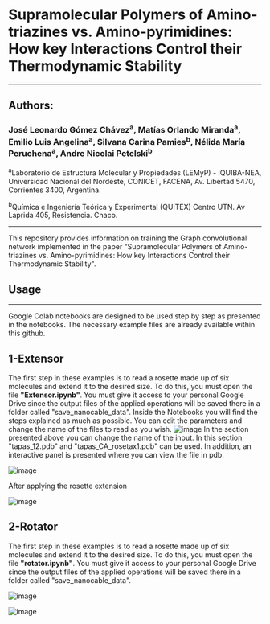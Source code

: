 # Supramolecular Polymers of Amino-triazines vs. Amino-pyrimidines: How key Interactions Control their Thermodynamic Stability 
-----------------------------------------------------------------------------------------------------------------------------------------

## Authors: 
### José Leonardo Gómez Chávez<sup>a</sup>, Matías Orlando Miranda<sup>a</sup>, Emilio Luis Angelina<sup>a</sup>, Silvana Carina Pamies<sup>b</sup>, Nélida María Peruchena<sup>a</sup>, Andre Nicolai Petelski<sup>b</sup>

<sup>a</sup>Laboratorio de Estructura Molecular y Propiedades (LEMyP) - IQUIBA-NEA, Universidad Nacional del Nordeste, CONICET, FACENA, Av. Libertad
5470, Corrientes 3400, Argentina.

<sup>b</sup>Química e Ingeniería Teórica y Experimental (QUITEX) Centro UTN. Av Laprida 405, Resistencia. Chaco.



------------------------------------------------------------------------------------------------------------------------------------------
This repository provides information on training the Graph convolutional network implemented in the paper "Supramolecular Polymers of Amino-triazines vs. Amino-pyrimidines: How key Interactions Control their Thermodynamic Stability".


##   Usage
------------------------------------------------------------------------------------------------------------------------------------------
Google Colab notebooks are designed to be used step by step as presented in the notebooks. The necessary example files are already available within this github.

##  1-Extensor
The first step in these examples is to read a rosette made up of six molecules and extend it to the desired size.
To do this, you must open the file **"Extensor.ipynb"**.
You must give it access to your personal Google Drive since the output files of the applied operations will be saved there in a folder called "save_nanocable_data".
Inside the Notebooks you will find the steps explained as much as possible. You can edit the parameters and change the name of the files to read as you wish.
![image](https://github.com/user-attachments/assets/56145103-d6b1-4867-a20a-a300f7748adb)
In the section presented above you can change the name of the input. In this section "tapas_12.pdb" and "tapas_CA_rosetax1.pdb" can be used.
In addition, an interactive panel is presented where you can view the file in pdb.

![image](https://github.com/user-attachments/assets/761da7ef-f080-4f91-8e8a-8bf4fb94effb)

After applying the rosette extension

![image](https://github.com/user-attachments/assets/69d2d432-a31d-40d1-9dcc-c2cc7b62f0c9)


##  2-Rotator
The first step in these examples is to read a rosette made up of six molecules and extend it to the desired size.
To do this, you must open the file **"rotator.ipynb"**.
You must give it access to your personal Google Drive since the output files of the applied operations will be saved there in a folder called "save_nanocable_data".

![image](https://github.com/user-attachments/assets/da6bcd4d-cc17-48f2-8314-7174e7c707f4)

![image](https://github.com/user-attachments/assets/703b6502-d59b-442d-bc3f-17234b44bd4f)


